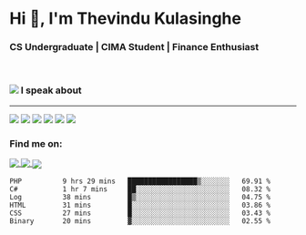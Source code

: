 <h1  align="justify">Hi 👋, I'm Thevindu Kulasinghe</h1>

<h3  align="justify">CS Undergraduate | CIMA Student | Finance Enthusiast</h3>

  <br>



  
  

<span> <h3 style =" align: justify"> <img style = " align: inline  margin: 0px " src="https://img.icons8.com/color/48/000000/talk-male--v1.png"/> I speak about</h3></span>
<hr>

<div margin-left : 10px>
<img  src="https://img.icons8.com/color/48/000000/javascript--v1.png"/>  <img  src="https://img.icons8.com/color/48/000000/typescript.png"/>  <img  src="https://img.icons8.com/color/48/000000/nodejs.png"/>  <img  src="https://img.icons8.com/color/48/000000/react-native.png"/>  <img  src="https://img.icons8.com/fluency/48/000000/azure-1.png"/>  <img  src="https://img.icons8.com/color/48/000000/mongodb.png"/>
<div>
  
  

  <h3  align  =  "justify"  > Find me on:  </h3>
  
 
  
  <a  href  =  "https://www.linkedin.com/in/kulasinghet/"><span style = "vertical-align:middle">  <img src="https://img.icons8.com/color/48/000000/linkedin.png"/>  </a>
    <a  href  =  "https://www.facebook.com/thevinduk"><span style = "vertical-align:middle">  <img src="https://img.icons8.com/color/48/000000/facebook-new.png"/>  </a>
      <a  href  =  "https://twitter.com/kulasinghet"><span style = "vertical-align:middle">  <img src="https://img.icons8.com/color/48/000000/twitter--v1.png"/>  </a>


<!--START_SECTION:waka-->

```text
PHP          9 hrs 29 mins   █████████████████▒░░░░░░░   69.91 %
C#           1 hr 7 mins     ██░░░░░░░░░░░░░░░░░░░░░░░   08.32 %
Log          38 mins         █▒░░░░░░░░░░░░░░░░░░░░░░░   04.75 %
HTML         31 mins         █░░░░░░░░░░░░░░░░░░░░░░░░   03.86 %
CSS          27 mins         █░░░░░░░░░░░░░░░░░░░░░░░░   03.43 %
Binary       20 mins         ▓░░░░░░░░░░░░░░░░░░░░░░░░   02.55 %
```

<!--END_SECTION:waka-->

